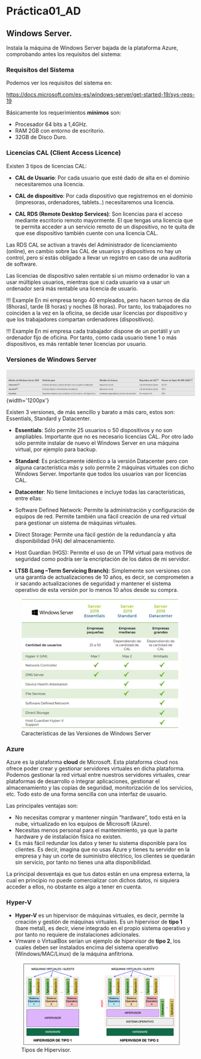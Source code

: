 ﻿# Práctica01_AD

## Windows Server.

Instala la máquina de Windows Server bajada de la plataforma Azure, comprobando antes los requisitos del sistema:

### Requisitos del Sistema

Podemos ver los requisitos del sistema en: 

<https://docs.microsoft.com/es-es/windows-server/get-started-19/sys-reqs-19>

Básicamente los requerimientos **mínimos** son:

- Procesador 64 bits a 1,4GHz.
- RAM 2GB con entorno de escritorio.
- 32GB de Disco Duro.


### Licencias CAL (Client Access Licence)

Existen 3 tipos de licencias CAL:

- **CAL de Usuario**: Por cada usuario que esté dado de alta en el dominio necesitaremos una licencia.

- **CAL de dispositivo**: Por cada dispositivo que registremos en el dominio (impresoras, ordenadores, tablets..) necesitaremos una licencia.

- **CAL RDS (Remote Desktop Services)**:  Son licencias para el acceso mediante escritorio remoto mayormente. El que tengas una licencia que te permita acceder a un servicio remoto de un dispositivo, no te quita de que ese dispositivo también cuente con una licencia CAL.

Las RDS CAL se activan a través del Administrador de licenciamiento (online), en cambio sobre las CAL de usuarios y dispositivos no hay un control, pero sí estás obligado a llevar un registro en caso de una auditoría de software.

Las licencias de dispositivo salen rentable si un mismo ordenador lo van a usar múltiples usuarios, mientras que si cada usuario va a usar un ordenador será más rentable una licencia de usuario.

!!! Example 
    En mi empresa tengo 40 empleados, pero hacen turnos de día (8horas), tarde (8 horas) y noches (8 horas). Por tanto, los trabajadores no coinciden a la vez en la oficina, se decide usar licencias por dispositivo y que los trabajadores compartan ordenadores (dispositivos).

!!! Example
    En mi empresa cada trabajador dispone de un portátil y un ordenador fijo de oficina. Por tanto, como cada usuario tiene 1 o más dispositivos, es más rentable tener licencias por usuario.


### Versiones de Windows Server

![](./imagenes/02/PracticasAD/VersionesWinServer.png){width='1200px'}

Existen 3 versiones, de más sencillo y barato a más caro, estos son: Essentials, Standard y Datacenter.

- **Essentials**: Sólo permite 25 usuarios o 50 dispositivos y no son ampliables. Importante que no es necesario licencias CAL. Por otro lado sólo permite instalar de nuevo el Windows Server en una máquina virtual, por ejemplo para backup.

- **Standard**: Es prácticamente idéntico a la versión Datacenter pero con alguna característica más y solo permite 2 máquinas virtuales con dicho Windows Server. Importante que todos los usuarios van por licencias CAL.

- **Datacenter**: No tiene limitaciones e incluye todas las características, entre ellas:

- Software Defined Network: Permite la administración y configuración de equipos de red. Permite también una fácil creación de una red virtual para gestionar un sistema de máquinas virtuales.
- Direct Storage: Permite una fácil gestión de la redundancia y alta disponibilidad (HA) del almacenamiento.
- Host Guardian (HGS): Permite el uso de un TPM virtual para motivos de seguridad como podría ser la encriptación de los datos de mi servidor.

- **LTSB (Long –Term Servicing Branch):** Simplemente son versiones con una garantía de actualizaciones de 10 años, es decir, se comprometen a ir sacando actualizaciones de seguridad y mantener el sistema operativo de esta versión por lo menos 10 años desde su compra.

<figure>
  <img src="./imagenes/02/PracticasAD/VerWServer2.png" width="500"/>
  <figcaption>Características de las Versiones de Windows Server</figcaption>
</figure>

### Azure

Azure es la plataforma **cloud** de Microsoft. Esta plataforma cloud nos ofrece poder crear y gestionar servidores virtuales en dicha plataforma. Podemos gestionar la red virtual entre nuestros servidores virtuales, crear plataformas de desarrollo o integrar aplicaciones, gestionar el almacenamiento y las copias de seguridad,  monitorización de los servicios, etc. Todo esto de una forma sencilla con una interfaz de usuario.

Las principales ventajas son:

- No necesitas comprar y mantener ningún “hardware”, todo está en la nube, virtualizado en los equipos de Microsoft (Azure).
- Necesitas menos personal para el mantenimiento, ya que la parte hardware y de instalación física no existen.
- Es más fácil redundar los datos y tener tu sistema disponible para los clientes. Es decir, imagina que no usas Azure y tienes tu servidor en la empresa y hay un corte de suministro eléctrico, los clientes se quedarán sin servicio, por tanto no tienes una alta disponibilidad.

La principal desventaja es que tus datos están en una empresa externa, la cual en principio no puede comercializar con dichos datos, ni siquiera acceder a ellos, no obstante es algo a tener en cuenta.

### Hyper-V

* **Hyper-V** es un hipervisor de máquinas virtuales, es decir, permite la creación y gestión de máquinas virtuales. Es un hipervisor de **tipo 1** (bare metal), es decir, viene integrado en el propio sistema operativo y por tanto no requiere de instalaciones adicionales. 
* Vmware o VirtualBox serían un ejemplo de hipervisor de **tipo 2**, los cuales deben ser instalados encima del sistema operativo (Windows/MAC/Linux) de la máquina anfitriona.

<figure>
  <img src="imagenes/01/HipervisorTipo.png"/>
  <figcaption>Tipos de Hipervisor.</figcaption>
</figure>